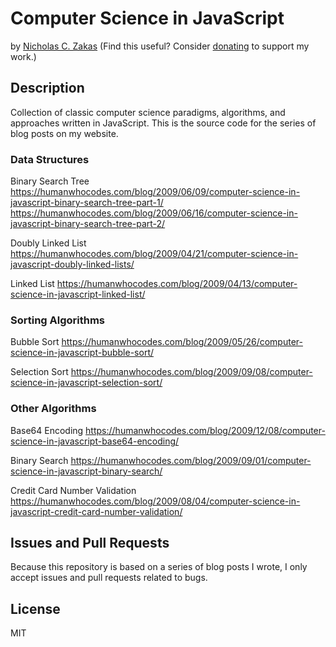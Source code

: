 # Computer Science in JavaScript

by [Nicholas C. Zakas](https://humanwhocodes.com) (Find this useful? Consider [donating](https://humanwhocodes.com/donate) to support my work.)

## Description

Collection of classic computer science paradigms, algorithms, and approaches written in JavaScript. This is the source code for the series of blog posts on my website.

### Data Structures

Binary Search Tree
https://humanwhocodes.com/blog/2009/06/09/computer-science-in-javascript-binary-search-tree-part-1/
https://humanwhocodes.com/blog/2009/06/16/computer-science-in-javascript-binary-search-tree-part-2/

Doubly Linked List
https://humanwhocodes.com/blog/2009/04/21/computer-science-in-javascript-doubly-linked-lists/

Linked List
https://humanwhocodes.com/blog/2009/04/13/computer-science-in-javascript-linked-list/

### Sorting Algorithms

Bubble Sort
https://humanwhocodes.com/blog/2009/05/26/computer-science-in-javascript-bubble-sort/

Selection Sort
https://humanwhocodes.com/blog/2009/09/08/computer-science-in-javascript-selection-sort/

### Other Algorithms

Base64 Encoding
https://humanwhocodes.com/blog/2009/12/08/computer-science-in-javascript-base64-encoding/

Binary Search
https://humanwhocodes.com/blog/2009/09/01/computer-science-in-javascript-binary-search/

Credit Card Number Validation
https://humanwhocodes.com/blog/2009/08/04/computer-science-in-javascript-credit-card-number-validation/


## Issues and Pull Requests

Because this repository is based on a series of blog posts I wrote, I only accept issues and pull requests related to bugs.

## License

MIT